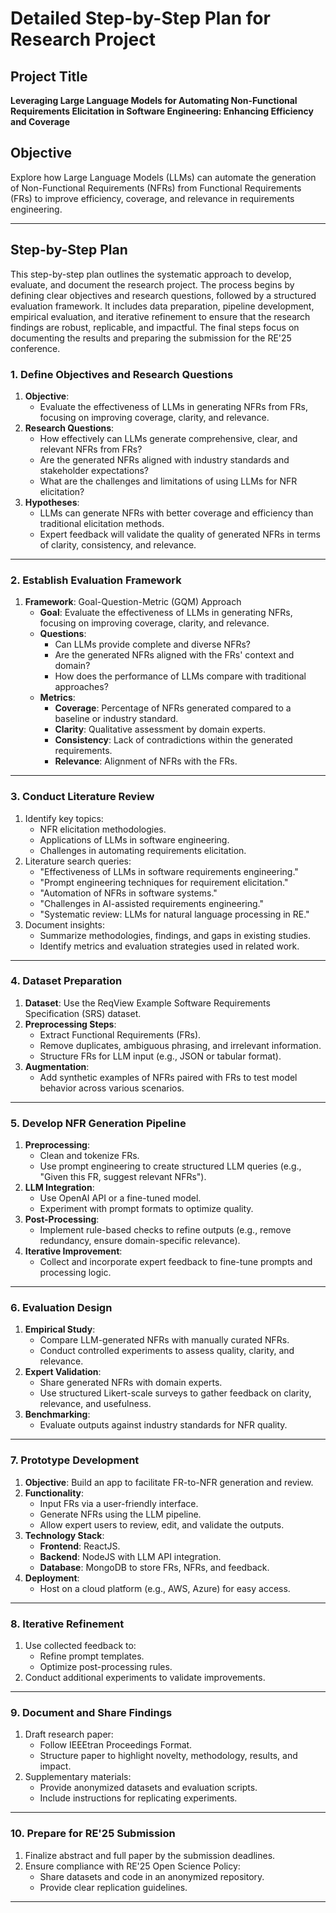# Detailed Step-by-Step Plan for Research Project

## Project Title
**Leveraging Large Language Models for Automating Non-Functional Requirements Elicitation in Software Engineering: Enhancing Efficiency and Coverage**

## Objective
Explore how Large Language Models (LLMs) can automate the generation of Non-Functional Requirements (NFRs) from Functional Requirements (FRs) to improve efficiency, coverage, and relevance in requirements engineering.

---

## Step-by-Step Plan

This step-by-step plan outlines the systematic approach to develop, evaluate, and document the research project. The process begins by defining clear objectives and research questions, followed by a structured evaluation framework. It includes data preparation, pipeline development, empirical evaluation, and iterative refinement to ensure that the research findings are robust, replicable, and impactful. The final steps focus on documenting the results and preparing the submission for the RE'25 conference.

### 1. **Define Objectives and Research Questions**
1. **Objective**:
   - Evaluate the effectiveness of LLMs in generating NFRs from FRs, focusing on improving coverage, clarity, and relevance.
2. **Research Questions**:
   - How effectively can LLMs generate comprehensive, clear, and relevant NFRs from FRs?
   - Are the generated NFRs aligned with industry standards and stakeholder expectations?
   - What are the challenges and limitations of using LLMs for NFR elicitation?
3. **Hypotheses**:
   - LLMs can generate NFRs with better coverage and efficiency than traditional elicitation methods.
   - Expert feedback will validate the quality of generated NFRs in terms of clarity, consistency, and relevance.

---

### 2. **Establish Evaluation Framework**
1. **Framework**: Goal-Question-Metric (GQM) Approach
   - **Goal**: Evaluate the effectiveness of LLMs in generating NFRs, focusing on improving coverage, clarity, and relevance.
   - **Questions**:
     - Can LLMs provide complete and diverse NFRs?
     - Are the generated NFRs aligned with the FRs' context and domain?
     - How does the performance of LLMs compare with traditional approaches?
   - **Metrics**:
     - **Coverage**: Percentage of NFRs generated compared to a baseline or industry standard.
     - **Clarity**: Qualitative assessment by domain experts.
     - **Consistency**: Lack of contradictions within the generated requirements.
     - **Relevance**: Alignment of NFRs with the FRs.

---

### 3. **Conduct Literature Review**
1. Identify key topics:
   - NFR elicitation methodologies.
   - Applications of LLMs in software engineering.
   - Challenges in automating requirements elicitation.
2. Literature search queries:
   - "Effectiveness of LLMs in software requirements engineering."
   - "Prompt engineering techniques for requirement elicitation."
   - "Automation of NFRs in software systems."
   - "Challenges in AI-assisted requirements engineering."
   - "Systematic review: LLMs for natural language processing in RE."
3. Document insights:
   - Summarize methodologies, findings, and gaps in existing studies.
   - Identify metrics and evaluation strategies used in related work.

---

### 4. **Dataset Preparation**
1. **Dataset**: Use the ReqView Example Software Requirements Specification (SRS) dataset.
2. **Preprocessing Steps**:
   - Extract Functional Requirements (FRs).
   - Remove duplicates, ambiguous phrasing, and irrelevant information.
   - Structure FRs for LLM input (e.g., JSON or tabular format).
3. **Augmentation**:
   - Add synthetic examples of NFRs paired with FRs to test model behavior across various scenarios.

---

### 5. **Develop NFR Generation Pipeline**
1. **Preprocessing**:
   - Clean and tokenize FRs.
   - Use prompt engineering to create structured LLM queries (e.g., "Given this FR, suggest relevant NFRs").
2. **LLM Integration**:
   - Use OpenAI API or a fine-tuned model.
   - Experiment with prompt formats to optimize quality.
3. **Post-Processing**:
   - Implement rule-based checks to refine outputs (e.g., remove redundancy, ensure domain-specific relevance).
4. **Iterative Improvement**:
   - Collect and incorporate expert feedback to fine-tune prompts and processing logic.

---

### 6. **Evaluation Design**
1. **Empirical Study**:
   - Compare LLM-generated NFRs with manually curated NFRs.
   - Conduct controlled experiments to assess quality, clarity, and relevance.
2. **Expert Validation**:
   - Share generated NFRs with domain experts.
   - Use structured Likert-scale surveys to gather feedback on clarity, relevance, and usefulness.
3. **Benchmarking**:
   - Evaluate outputs against industry standards for NFR quality.

---

### 7. **Prototype Development**
1. **Objective**: Build an app to facilitate FR-to-NFR generation and review.
2. **Functionality**:
   - Input FRs via a user-friendly interface.
   - Generate NFRs using the LLM pipeline.
   - Allow expert users to review, edit, and validate the outputs.
3. **Technology Stack**:
   - **Frontend**: ReactJS.
   - **Backend**: NodeJS with LLM API integration.
   - **Database**: MongoDB to store FRs, NFRs, and feedback.
4. **Deployment**:
   - Host on a cloud platform (e.g., AWS, Azure) for easy access.

---

### 8. **Iterative Refinement**
1. Use collected feedback to:
   - Refine prompt templates.
   - Optimize post-processing rules.
2. Conduct additional experiments to validate improvements.

---

### 9. **Document and Share Findings**
1. Draft research paper:
   - Follow IEEEtran Proceedings Format.
   - Structure paper to highlight novelty, methodology, results, and impact.
2. Supplementary materials:
   - Provide anonymized datasets and evaluation scripts.
   - Include instructions for replicating experiments.

---

### 10. **Prepare for RE'25 Submission**
1. Finalize abstract and full paper by the submission deadlines.
2. Ensure compliance with RE'25 Open Science Policy:
   - Share datasets and code in an anonymized repository.
   - Provide clear replication guidelines.

---
